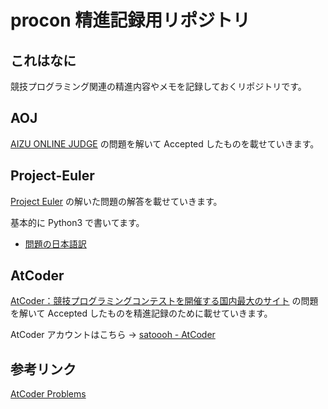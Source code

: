 # procon 精進記録用リポジトリ

## これはなに

競技プログラミング関連の精進内容やメモを記録しておくリポジトリです。

## AOJ

[AIZU ONLINE JUDGE](https://onlinejudge.u-aizu.ac.jp/home) の問題を解いて Accepted したものを載せていきます。

## Project-Euler

[Project Euler](https://projecteuler.net/) の解いた問題の解答を載せていきます。

基本的に Python3 で書いてます。

- [問題の日本語訳](http://odz.sakura.ne.jp/projecteuler/index.php?Project%20Euler)

## AtCoder

[AtCoder：競技プログラミングコンテストを開催する国内最大のサイト](https://atcoder.jp/?lang=ja) の問題を解いて Accepted したものを精進記録のために載せていきます。

AtCoder アカウントはこちら → [satoooh - AtCoder](https://atcoder.jp/users/satoooh)

## 参考リンク

[AtCoder Problems](https://kenkoooo.com/atcoder/?user=satoooh&rivals=&kind=category#/table/satoooh/)
